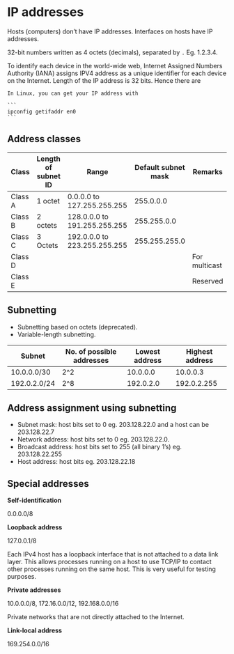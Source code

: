 # IP addresses

Hosts (computers) don’t have IP addresses. Interfaces on hosts have IP addresses.

32-bit numbers written as 4 octets (decimals), separated by `.` Eg. 1.2.3.4.

To identify each device in the world-wide web, Internet Assigned Numbers Authority (IANA) assigns IPV4 address as a unique identifier for each device on the Internet. Length of the IP address is 32 bits. Hence there are

~~~admonish tip
In Linux, you can get your IP address with

```
ipconfig getifaddr en0
```
~~~

## Address classes

| Class | Length of subnet ID | Range | Default subnet mask | Remarks |
| --- | --- | --- | --- | --- |
| Class A | 1 octet | 0.0.0.0 to 127.255.255.255 | 255.0.0.0 |  |
| Class B | 2 octets | 128.0.0.0 to 191.255.255.255 | 255.255.0.0 |  |
| Class C | 3 Octets | 192.0.0.0 to 223.255.255.255 | 255.255.255.0 |  |
| Class D |  |  |  | For multicast |
| Class E |  |  |  | Reserved |

## Subnetting

- Subnetting based on octets (deprecated).
- Variable-length subnetting.

| Subnet | No. of possible addresses | Lowest address | Highest address |
| --- | --- | --- | --- |
| 10.0.0.0/30 | 2^2 | 10.0.0.0 | 10.0.0.3 |
| 192.0.2.0/24 | 2^8 | 192.0.2.0 | 192.0.2.255 |

## Address assignment using subnetting

- Subnet mask: host bits set to 0
eg. 203.128.22.0 and a host can be 203.128.22.7
- Network address: host bits set to 0
eg. 203.128.22.0.
- Broadcast address: host bits set to 255 (all binary 1’s)
eg. 203.128.22.255
- Host address: host bits
eg. 203.128.22.18

## Special addresses

**Self-identification**

0.0.0.0/8

**Loopback address**

127.0.0.1/8

Each IPv4 host has a loopback interface that is not attached to a data link layer. This allows processes running on a host to use TCP/IP to contact other processes running on the same host. This is very useful for testing purposes.

**Private addresses**

10.0.0.0/8, 172.16.0.0/12, 192.168.0.0/16

Private networks that are not directly attached to the Internet.

**Link-local address**

169.254.0.0/16
